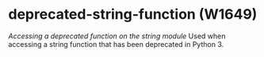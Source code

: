 # deprecated-string-function (W1649)
*Accessing a deprecated function on the string module* Used when
accessing a string function that has been deprecated in Python 3.

